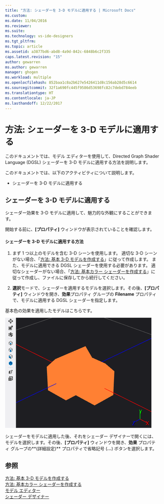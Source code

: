 ```yaml
---
title: "方法: シェーダーを 3-D モデルに適用する | Microsoft Docs"
ms.custom: 
ms.date: 11/04/2016
ms.reviewer: 
ms.suite: 
ms.technology: vs-ide-designers
ms.tgt_pltfrm: 
ms.topic: article
ms.assetid: a3877bd6-abd8-4a9d-842c-6848b6c2f335
caps.latest.revision: "15"
author: gewarren
ms.author: gewarren
manager: ghogen
ms.workload: multiple
ms.openlocfilehash: 852baa1c8a2b627e5426411d8c156ab28d5c6614
ms.sourcegitcommit: 32f1a690fc445f9586d53698fc82c7debd784eeb
ms.translationtype: HT
ms.contentlocale: ja-JP
ms.lasthandoff: 12/22/2017
---
```

# <a name="how-to-apply-a-shader-to-a-3-d-model"></a>方法: シェーダーを 3-D モデルに適用する
このドキュメントでは、モデル エディターを使用して、Directed Graph Shader Language (DGSL) シェーダーを 3-D モデルに適用する方法を説明します。  
  
 このドキュメントでは、以下のアクティビティについて説明します。  
  
-   シェーダーを 3-D モデルに適用する  
  
## <a name="applying-a-shader-to-a-3-d-model"></a>シェーダーを 3-D モデルに適用する  
 シェーダー効果を 3-D モデルに適用して、魅力的な外観にすることができます。  
  
 開始する前に、**[プロパティ]** ウィンドウが表示されていることを確認します。  
  
#### <a name="to-apply-a-shader-to-a-3-d-model"></a>シェーダーを 3-D モデルに適用する方法  
  
1.  まず 1 つ以上のモデルを含む 3-D シーンを使用します。 適切な 3-D シーンがない場合、「[方法: 基本 3-D モデルを作成する](../designers/how-to-create-a-basic-3-d-model.md)」に従って作成します。 また、モデルに適用できる DGSL シェーダーを使用する必要があります。 適切なシェーダーがない場合、「[方法: 基本カラー シェーダーを作成する](../designers/how-to-create-a-basic-color-shader.md)」に従って作成し、ファイルに保存してから続行してください。  
  
2.  **選択**モードで、シェーダーを適用するモデルを選択します。その後、**[プロパティ]** ウィンドウを開き、**効果**プロパティ グループの **Filename** プロパティで、モデルに適用する DGSL シェーダーを指定します。  
  
 基本色の効果を適用したモデルはこちらです。  
  
 ![基本色の効果を表示する 3&#45;D シーン](../designers/media/digit-3d-model-effect.png "Digit-3D-Model-Effect")  
  
 シェーダーをモデルに適用した後、それをシェーダー デザイナーで開くには、モデルを選択します。その後、**[プロパティ]** ウィンドウを開き、**効果** プロパティ グループの**(詳細設定)** プロパティで省略記号 (**...**) ボタンを選択します。  
  
## <a name="see-also"></a>参照  
 [方法: 基本 3-D モデルを作成する](../designers/how-to-create-a-basic-3-d-model.md)   
 [方法: 基本カラー シェーダーを作成する](../designers/how-to-create-a-basic-color-shader.md)   
 [モデル エディター](../designers/model-editor.md)   
 [シェーダー デザイナー](../designers/shader-designer.md)